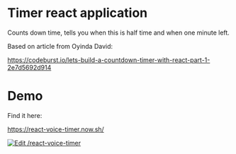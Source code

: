 # Timer react application

Counts down time, tells you when this is half time and when one minute left.

Based on article from Oyinda David:

https://codeburst.io/lets-build-a-countdown-timer-with-react-part-1-2e7d5692d914

# Demo

Find it here:

https://react-voice-timer.now.sh/


[![Edit /react-voice-timer](https://codesandbox.io/static/img/play-codesandbox.svg)](https://codesandbox.io/s/react-voice-timer-pbjxm?fontsize=14&hidenavigation=1&theme=dark)
